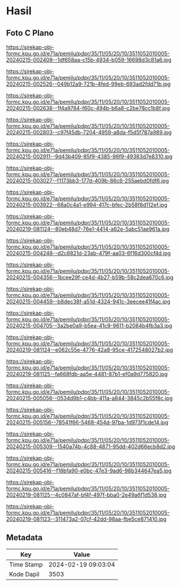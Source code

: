 # Hasil

## Foto C Plano

https://sirekap-obj-formc.kpu.go.id/e71a/pemilu/pdpr/35/11/05/20/10/3511052010005-20240215-002408--1df658aa-c15b-4934-b059-16698d3c81a6.jpg

https://sirekap-obj-formc.kpu.go.id/e71a/pemilu/pdpr/35/11/05/20/10/3511052010005-20240215-002526--049b12a9-721b-4fed-99eb-693ad2fdd71b.jpg

https://sirekap-obj-formc.kpu.go.id/e71a/pemilu/pdpr/35/11/05/20/10/3511052010005-20240215-002638--1f4a9784-f60c-494b-b6a8-c2be78cc1b8f.jpg

https://sirekap-obj-formc.kpu.go.id/e71a/pemilu/pdpr/35/11/05/20/10/3511052010005-20240215-002803--c97f45db-7204-4959-a8da-f5d5f787a989.jpg

https://sirekap-obj-formc.kpu.go.id/e71a/pemilu/pdpr/35/11/05/20/10/3511052010005-20240215-002911--9d43b409-85f9-4385-96f9-49383d7e8310.jpg

https://sirekap-obj-formc.kpu.go.id/e71a/pemilu/pdpr/35/11/05/20/10/3511052010005-20240215-003027--f1173bb3-177d-409b-86c6-255aebd0fdf6.jpg

https://sirekap-obj-formc.kpu.go.id/e71a/pemilu/pdpr/35/11/05/20/10/3511052010005-20240215-003922--68a0c4a1-e994-417c-bfec-2b58f8d112ef.jpg

https://sirekap-obj-formc.kpu.go.id/e71a/pemilu/pdpr/35/11/05/20/10/3511052010005-20240219-081124--80eb48d7-76e1-4414-a62e-5abc51ae961a.jpg

https://sirekap-obj-formc.kpu.go.id/e71a/pemilu/pdpr/35/11/05/20/10/3511052010005-20240215-004248--d2c8821d-23ab-479f-aa03-6f16d300cf4d.jpg

https://sirekap-obj-formc.kpu.go.id/e71a/pemilu/pdpr/35/11/05/20/10/3511052010005-20240215-004356--1bcee29f-ce4d-4b27-b59b-58c2dea670c6.jpg

https://sirekap-obj-formc.kpu.go.id/e71a/pemilu/pdpr/35/11/05/20/10/3511052010005-20240215-004459--b8dec38f-a51d-4324-941c-3eecee41f4ac.jpg

https://sirekap-obj-formc.kpu.go.id/e71a/pemilu/pdpr/35/11/05/20/10/3511052010005-20240215-004705--3a2be0a9-b5ea-41c9-9611-b2084b4fb3a3.jpg

https://sirekap-obj-formc.kpu.go.id/e71a/pemilu/pdpr/35/11/05/20/10/3511052010005-20240219-081124--e062c55e-4776-42a8-95ce-4172548027b2.jpg

https://sirekap-obj-formc.kpu.go.id/e71a/pemilu/pdpr/35/11/05/20/10/3511052010005-20240219-081125--fa668fdb-aa5e-4481-87b1-ef0a9d775820.jpg

https://sirekap-obj-formc.kpu.go.id/e71a/pemilu/pdpr/35/11/05/20/10/3511052010005-20240215-005056--0534d9b1-c4bb-411a-a844-3845c2b55f8c.jpg

https://sirekap-obj-formc.kpu.go.id/e71a/pemilu/pdpr/35/11/05/20/10/3511052010005-20240215-005156--78541f66-5468-454d-97ba-1d973f1cde14.jpg

https://sirekap-obj-formc.kpu.go.id/e71a/pemilu/pdpr/35/11/05/20/10/3511052010005-20240215-005309--1540a74b-4c88-4871-95dd-402d66ecb8d2.jpg

https://sirekap-obj-formc.kpu.go.id/e71a/pemilu/pdpr/35/11/05/20/10/3511052010005-20240215-005416--f18bfa90-e0bc-47e3-9ad6-98b344647ea5.jpg

https://sirekap-obj-formc.kpu.go.id/e71a/pemilu/pdpr/35/11/05/20/10/3511052010005-20240219-081125--4c0847af-bf4f-497f-bba0-2e49a6f1d538.jpg

https://sirekap-obj-formc.kpu.go.id/e71a/pemilu/pdpr/35/11/05/20/10/3511052010005-20240219-081123--311473a2-07cf-42dd-98aa-fbe5ce871410.jpg


## Metadata

| Key        | Value               |
| ---------- | ------------------- |
| Time Stamp | 2024-02-19 09:03:04 |
| Kode Dapil | 3503                |




